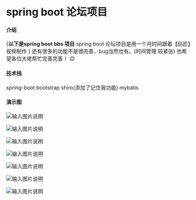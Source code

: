 # spring boot 论坛项目

#### 介绍
{**以下是spring boot bbs 项目**
spring boot 论坛项目是用一个月时间跟着【码匠】视频制作 }
还有很多的功能不是很完善，bug当然也有。(时间管理 较紧张)
也希望各位大佬帮忙完善完善！ :blush: 

#### 技术栈
spring-boot bootstrap shiro(添加了记住我功能) mybatis 

####  演示图

![输入图片说明](https://images.gitee.com/uploads/images/2020/0604/100502_52d59294_5359681.png "主页")

![输入图片说明](https://images.gitee.com/uploads/images/2020/0604/100512_38109ae5_5359681.png "主页")

![输入图片说明](https://images.gitee.com/uploads/images/2020/0604/100534_386b121f_5359681.png "主页")

![输入图片说明](https://images.gitee.com/uploads/images/2020/0604/100541_55b7a429_5359681.png "主页")

![输入图片说明](https://images.gitee.com/uploads/images/2020/0604/100546_6a8bcffe_5359681.png "主页")

![输入图片说明](https://images.gitee.com/uploads/images/2020/0604/100552_4052b934_5359681.png "主页")

![输入图片说明](https://images.gitee.com/uploads/images/2020/0604/100605_bdeef4bd_5359681.png "主页")
